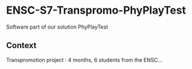 # ENSC-S7-Transpromo-PhyPlayTest

Software part of our solution PhyPlayTest

## Context

Transpromotion project : 4 months, 6 students from the ENSC...